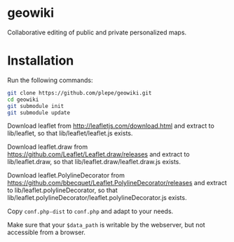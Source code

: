 # geowiki
Collaborative editing of public and private personalized maps.

Installation
============
Run the following commands:
```sh
git clone https://github.com/plepe/geowiki.git
cd geowiki
git submodule init
git submodule update
```

Download leaflet from http://leafletjs.com/download.html and extract to lib/leaflet, so that lib/leaflet/leaflet.js exists.

Download leaflet.draw from https://github.com/Leaflet/Leaflet.draw/releases and extract to lib/leaflet.draw, so that lib/leaflet.draw/leaflet.draw.js exists.

Download leaflet.PolylineDecorator from https://github.com/bbecquet/Leaflet.PolylineDecorator/releases and extract to lib/leaflet.polylineDecorator, so that lib/leaflet.polylineDecorator/leaflet.polylineDecorator.js exists.

Copy `conf.php-dist` to `conf.php` and adapt to your needs.

Make sure that your `$data_path` is writable by the webserver, but not accessible from a browser.

